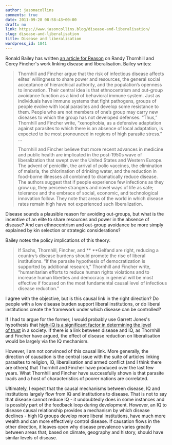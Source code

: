 ```yaml
---
author: jasonacollins
comments: true
date: 2011-09-28 08:58:43+00:00
draft: no
link: https://www.jasoncollins.blog/disease-and-liberalisation/
slug: disease-and-liberalisation
title: Disease and liberalisation
wordpress_id: 1841
---
```


Ronald Bailey has written [an article for Reason](http://reason.com/archives/2011/09/16/does-disease-cause-autocracy) on Randy Thornhill and Corey Fincher's work linking disease and liberalisation. Bailey writes:


<blockquote>Thornhill and Fincher argue that the risk of infectious disease affects elites’ willingness to share power and resources, the general social acceptance of hierarchical authority, and the population’s openness to innovation. Their central idea is that ethnocentrism and out-group avoidance function as a kind of behavioral immune system. Just as individuals have immune systems that fight pathogens, groups of people evolve with local parasites and develop some resistance to them. People who are not members of one’s group may carry new diseases to which the group has not developed defenses. “Thus,” Thornhill and Fincher write, “xenophobia, as a defensive adaptation against parasites to which there is an absence of local adaptation, is expected to be most pronounced in regions of high parasite stress.” ...

Thornhill and Fincher believe that more recent advances in medicine and public health are implicated in the post-1950s wave of liberalization that swept over the United States and Western Europe. The advent of penicillin, the arrival of polio vaccines, the elimination of malaria, the chlorination of drinking water, and the reduction in food-borne illnesses all combined to dramatically reduce disease. The authors suggest that if people experience few infections as they grow up, they perceive strangers and novel ways of life as safe; tolerance and the embrace of social, economic, and technological innovation follow. They note that areas of the world in which disease rates remain high have not experienced such liberalization.</blockquote>


Disease sounds a plausible reason for avoiding out-groups, but what is the incentive of an elite to share resources and power in the absence of disease? And can ethnocentrism and out-group avoidance be more simply explained by kin selection or strategic considerations?

Bailey notes the policy implications of this theory:


<blockquote>If Sachs, Thornhill, Fincher, and ** **Gelfand are right, reducing a country’s disease burdens should promote the rise of liberal institutions. “If the parasite hypothesis of democratization is supported by additional research,” Thornhill and Fincher write, “humanitarian efforts to reduce human rights violations and to increase human liberties and democracy in general will be most effective if focused on the most fundamental causal level of infectious disease reduction.”</blockquote>


I agree with the objective, but is this causal link in the right direction? Do people with a low disease burden support liberal institutions, or do liberal institutions create the framework under which disease can be controlled?

If I had to argue for the former, I would probably use Garrett Jones's hypothesis that [high-IQ is a significant factor in determining the level of trust](https://www.jasoncollins.blog/jones-on-iq-and-immigration/) in a society. If there is a link between disease and IQ, as Thornhill and Fincher have argued, the effect of disease reduction on liberalisation would be largely via the IQ mechanism.

However, I am not convinced of this causal link. More generally, the direction of causation is the central issue with the suite of articles linking parasites to religion, IQ, liberalisation and armed conflict (and I think there are others) that Thornhill and Fincher have produced over the last few years. What Thornhill and Fincher have successfully shown is that parasite loads and a host of characteristics of poorer nations are correlated.

Ultimately, I expect that the causal mechanisms between disease, IQ and institutions largely flow from IQ and institutions to disease. That is not to say that disease cannot reduce IQ - it undoubtedly does in some instances and is possibly part of the feedback loop during development. However, an IQ to disease causal relationship provides a mechanism by which disease declines - high IQ groups develop more liberal institutions, have much more wealth and can more effectively control disease. If causation flows in the other direction, it leaves open why disease prevalence varies greatly between areas that, based on climate, geography and history, should have similar levels of disease.
